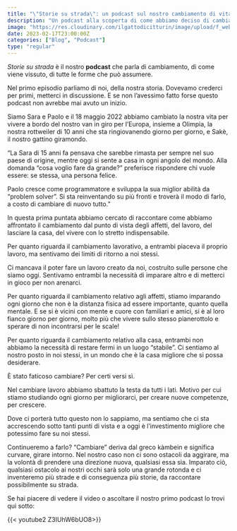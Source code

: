 ```yaml
---
title: "\"Storie su strada\": un podcast sul nostro cambiamento di vita"
description: "Un podcast alla scoperta di come abbiamo deciso di cambiare vita"
image: "https://res.cloudinary.com/ilgattodicitturin/image/upload/f_webp,q_auto:good,w_800,c_scale,dpr_auto/v1674035838/Articoli/storie_su_stra_ep1_ruaori.png"
date: 2023-02-17T23:00:00Z
categories: ["Blog", "Podcast"]
type: "regular"
---
```


_Storie su strada_ è il nostro **podcast** che parla di cambiamento, di come viene vissuto, di tutte le forme che può assumere.

Nel primo episodio parliamo di noi, della nostra storia. Dovevamo crederci per primi, metterci in discussione. E se non l’avessimo fatto forse questo podcast non avrebbe mai avuto un inizio.

Siamo Sara e Paolo e il 18 maggio 2022 abbiamo cambiato la nostra vita per vivere a bordo del nostro van in giro per l’Europa, insieme a Olimpia, la nostra rottweiler di 10 anni che sta ringiovanendo giorno per giorno, e Sakè, il nostro gattino giramondo.

“La Sara di 15 anni fa pensava che sarebbe rimasta per sempre nel suo paese di origine, mentre oggi si sente a casa in ogni angolo del mondo. Alla domanda “cosa voglio fare da grande?” preferisce rispondere chi vuole essere: se stessa, una persona felice.

Paolo cresce come programmatore e sviluppa la sua miglior abilità da “problem solver”. Si sta reinventando su più fronti e troverà il modo di farlo, a costo di cambiare di nuovo tutto.”

In questa prima puntata abbiamo cercato di raccontare come abbiamo affrontato il cambiamento dal punto di vista degli affetti, del lavoro, del lasciare la casa, del vivere con lo stretto indispensabile.

Per quanto riguarda il cambiamento lavorativo, a entrambi piaceva il proprio lavoro, ma sentivamo dei limiti di ritorno a noi stessi.

Ci mancava il poter fare un lavoro creato da noi, costruito sulle persone che siamo oggi. Sentivamo entrambi la necessità di imparare altro e di metterci in gioco per non arenarci.

Per quanto riguarda il cambiamento relativo agli affetti, stiamo imparando ogni giorno che non è la distanza fisica ad essere importante, quanto quella mentale. E se si è vicini con mente e cuore con familiari e amici, si è al loro fianco giorno per giorno, molto più che vivere sullo stesso pianerottolo e sperare di non incontrarsi per le scale!

Per quanto riguarda il cambiamento relativo alla casa, entrambi non abbiamo la necessità di restare fermi in un luogo “stabile”. Ci sentiamo al nostro posto in noi stessi, in un mondo che è la casa migliore che si possa desiderare.

È stato faticoso cambiare? Per certi versi sì.

Nel cambiare lavoro abbiamo sbattuto la testa da tutti i lati. Motivo per cui stiamo studiando ogni giorno per migliorarci, per creare nuove competenze, per crescere.

Dove ci porterà tutto questo non lo sappiamo, ma sentiamo che ci sta accrescendo sotto tanti punti di vista e a oggi è l’investimento migliore che potessimo fare su noi stessi.

Continueremo a farlo? “Cambiare” deriva dal greco kàmbein e significa curvare, girare intorno. Nel nostro caso non ci sono ostacoli da aggirare, ma la volontà di prendere una direzione nuova, qualsiasi essa sia. Imparato ciò, qualsiasi ostacolo ai nostri occhi sarà solo una grande rotonda e ci inventeremo più strade e di conseguenza più storie, da raccontare possibilmente su strada.

Se hai piacere di vedere il video o ascoltare il nostro primo podcast lo trovi qui sotto:

{{< youtube2 Z3IUhW6bUO8>}}